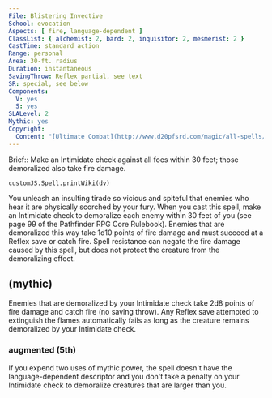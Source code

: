 ```yaml
---
File: Blistering Invective
School: evocation
Aspects: [ fire, language-dependent ]
ClassList: { alchemist: 2, bard: 2, inquisitor: 2, mesmerist: 2 }
CastTime: standard action
Range: personal
Area: 30-ft. radius
Duration: instantaneous
SavingThrow: Reflex partial, see text
SR: special, see below
Components:
  V: yes
  S: yes
SLALevel: 2
Mythic: yes
Copyright:
  Content: "[Ultimate Combat](http://www.d20pfsrd.com/magic/all-spells/b/blistering-invective)"
---
```

Brief:: Make an Intimidate check against all foes within 30 feet; those demoralized also take fire damage.

```dataviewjs
customJS.Spell.printWiki(dv)
```

You unleash an insulting tirade so vicious and spiteful that enemies who hear it are physically scorched by your fury. When you cast this spell, make an Intimidate check to demoralize each enemy within 30 feet of you (see page 99 of the Pathfinder RPG Core Rulebook). Enemies that are demoralized this way take 1d10 points of fire damage and must succeed at a Reflex save or catch fire. Spell resistance can negate the fire damage caused by this spell, but does not protect the creature from the demoralizing effect.


## (mythic)

Enemies that are demoralized by your Intimidate check take 2d8 points of fire damage and catch fire (no saving throw). Any Reflex save attempted to extinguish the flames automatically fails as long as the creature remains demoralized by your Intimidate check.


### augmented (5th)

If you expend two uses of mythic power, the spell doesn't have the language-dependent descriptor and you don't take a penalty on your Intimidate check to demoralize creatures that are larger than you.
